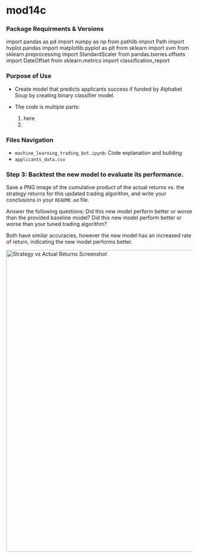 # mod14c
### Package Requirments & Versions
import pandas as pd
import numpy as np
from pathlib import Path
import hvplot.pandas
import matplotlib.pyplot as plt
from sklearn import svm
from sklearn.preprocessing import StandardScaler
from pandas.tseries.offsets import DateOffset
from sklearn.metrics import classification_report


### Purpose of Use
* Create model that predicts applicants success if funded by Alphabet Soup by creating binary classifier model. 

* The code is multiple parts:
    1. here
    2. 
   
    
    
### Files Navigation
* `machine_learning_trading_bot.ipynb`: Code explanation and building
* `applicants_data.csv`


### Step 3: Backtest the new model to evaluate its performance. 

Save a PNG image of the cumulative product of the actual returns vs. the strategy returns for this updated trading algorithm, and write your conclusions in your `README.md` file. 

Answer the following questions: 
Did this new model perform better or worse than the provided baseline model? Did this new model perform better or worse than your tuned trading algorithm?


Both have similar accuracies, however the new model has an increased rate of return, indicating the new model performs better. 

<img width="814" alt="Strategy vs Actual Returns Screenshot" src="https://user-images.githubusercontent.com/95942698/194760568-b21545b8-d421-491e-ab0a-87f1b654fedd.png">

